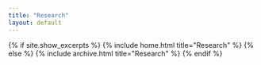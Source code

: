 ```yaml
---
title: "Research"
layout: default
---
```


{% if site.show_excerpts %}
  {% include home.html title="Research" %}
{% else %}
  {% include archive.html title="Research" %}
{% endif %}



<!-- {% if site.show_excerpts %}
  {% include home.html %}
{% else %}
  {% include archive.html title="Posts" %}
{% endif %} -->
